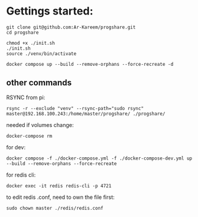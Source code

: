 
# Gettings started:

    git clone git@github.com:Ar-Kareem/progshare.git
    cd progshare

    chmod +x ./init.sh
    ./init.sh
    source ./venv/bin/activate

    docker compose up --build --remove-orphans --force-recreate -d

## other commands

RSYNC from pi:

    rsync -r --exclude "venv" --rsync-path="sudo rsync" master@192.168.100.243:/home/master/progshare/ ./progshare/

needed if volumes change:
        
    docker-compose rm

for dev:
    
    docker compose -f ./docker-compose.yml -f ./docker-compose-dev.yml up --build --remove-orphans --force-recreate

for redis cli:

    docker exec -it redis redis-cli -p 4721

to edit redis .conf, need to own the file first:

    sudo chown master ./redis/redis.conf


